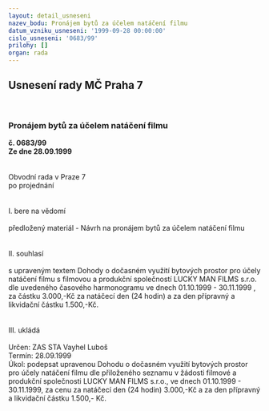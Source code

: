 ```yaml
---
layout: detail_usneseni
nazev_bodu: Pronájem bytů za účelem natáčení filmu
datum_vzniku_usneseni: '1999-09-28 00:00:00'
cislo_usneseni: '0683/99'
prilohy: []
organ: rada
---
```

<div id="ucUsn_pList" class="usn">
	<span><h2>Usnesení rady MČ Praha 7 </h2>
<br></span><div class="standBody">
<span><h3>Pronájem bytů za účelem natáčení filmu</h3></span><div class="center">
		<strong>č. 0683/99</strong><br>
	</div>
<div class="center">
		<strong>Ze dne 28.09.1999</strong><br><br>
	</div>
<br>Obvodní rada v Praze 7<br>po projednání<br><br><br>I.	bere na vědomí<br><br> předložený materiál - Návrh na pronájem bytů za účelem natáčení filmu<br><br><br>II.	souhlasí <br><br>s upraveným textem Dohody o dočasném využití bytových prostor pro účely natáčení filmu s  filmovou a produkční společností LUCKY MAN FILMS  s.r.o. dle  uvedeného časového harmonogramu   ve dnech 01.10.1999 - 30.11.1999 , za částku 3.000,-Kč za   natáčecí den (24 hodin) a  za den přípravný  a likvidační částku 1.500,-Kč.<br><br><br>III.	ukládá <br><br> Určen:	     	ZAS STA Vayhel Luboš<br>Termín: 28.09.1999<br>Úkol:	podepsat upravenou Dohodu o dočasném využití bytových prostor pro účely natáčení filmu dle  přiloženého seznamu v žádosti filmové a produkční společnosti LUCKY MAN FILMS  s.r.o., ve dnech 01.10.1999 - 30.11.1999, za cenu za natáčecí den (24 hodin) 3.000,-Kč a za den přípravný a  likvidační částku 1.500,- Kč.   <br>
</div>
</div>